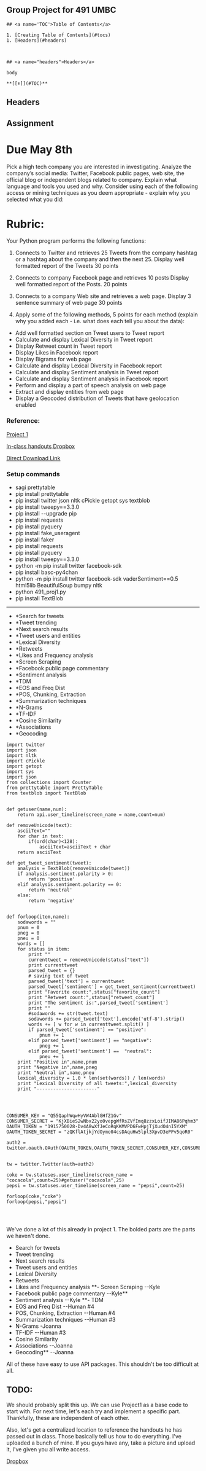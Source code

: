 ## Group Project for 491 UMBC

```
## <a name='TOC'>Table of Contents</a>

1. [Creating Table of Contents](#tocs)
1. [Headers](#headers)



## <a name="headers">Headers</a>

body

**[[⬆]](#TOC)**
```
## Headers

## Assignment
# Due May 8th
Pick a high tech company you are interested in investigating. Analyze the company’s social
media: Twitter, Facebook public pages, web site, the official blog or independent blogs
related to company. Explain what language and tools you used and why. Consider using
each of the following access or mining techniques as you deem appropriate - explain why
you selected what you did:

# Rubric:
Your Python program performs the following functions:
1. Connects to Twitter and retrieves 25 Tweets from the company hashtag or a hashtag about the company and then the next 25. Display well formatted report of the Tweets 30 points

2. Connects to company Facebook page and retrieves 10 posts Display well formatted report of the Posts. 20 points

3. Connects to a company Web site and retrieves a web page. Display 3 sentence summary of web page 30 points

4. Apply some of the following methods, 5 points for each method (explain why you added each - i.e. what does each tell you about the data):

- Add well formatted section on Tweet users to Tweet report
- Calculate and display Lexical Diversity in Tweet report
- Display Retweet count in Tweet report
- Display Likes in Facebook report
- Display Bigrams for web page
- Calculate and display Lexical Diversity in Facebook report
- Calculate and display Sentiment analysis in Tweet report
- Calculate and display Sentiment analysis in Facebook report
- Perform and display a part of speech analysis on web page
- Extract and display entities from web page
- Display a Geocoded distribution of Tweets that have geolocation enabled

### Reference:

[Project 1](https://github.com/kgor93/491_GroupProj/blob/master/proj1.py)


[In-class handouts Dropbox](https://www.dropbox.com/sh/b14v736kre5sros/AAALDsvAi_9zpPmqC9tq0i7ya?dl=0)

[Direct Download Link](https://www.dropbox.com/sh/b14v736kre5sros/AAALDsvAi_9zpPmqC9tq0i7ya?raw=1)

### Setup commands
- sagi prettytable
- pip install prettytable
- pip install twitter json nltk cPickle getopt sys textblob
- pip install tweepy==3.3.0
- pip install --upgrade pip
- pip install requests
- pip install pyquery
- pip install fake_useragent
- pip install faker
- pip install requests
- pip install pyquery
- pip install tweepy==3.3.0
- python -m pip install twitter facebook-sdk
- pip install basc-py4chan
- python -m pip install twitter facebook-sdk vaderSentiment==0.5 html5lib BeautifulSoup bumpy nltk
- python 491_proj1.py 
- pip install TextBlob

---------------------------------

- *Search for tweets
- *Tweet trending
- *Next search results
- *Tweet users and entities
- *Lexical Diversity
- *Retweets
- *Likes and Frequency analysis
- *Screen Scraping
- *Facebook public page commentary
- *Sentiment analysis
- *TDM
- *EOS and Freq Dist
- *POS, Chunking, Extraction
- *Summarization techniques
- *N-Grams
- *TF-IDF
- *Cosine Similarity
- *Associations
- *Geocoding



```
import twitter
import json
import nltk
import cPickle
import getopt
import sys
import json
from collections import Counter
from prettytable import PrettyTable
from textblob import TextBlob


def getuser(name,num):
    return api.user_timeline(screen_name = name,count=num)

def removeUnicode(text):
	asciiText=""
	for char in text:
		if(ord(char)<128):
			asciiText=asciiText + char
	return asciiText

def get_tweet_sentiment(tweet):
    analysis = TextBlob(removeUnicode(tweet))
    if analysis.sentiment.polarity > 0:
        return 'positive'
    elif analysis.sentiment.polarity == 0:
        return 'neutral'
    else:
        return 'negative'


def forloop(item,name):
    sodawords = ""
    pnum = 0
    pneg = 0
    pneu = 0
    words = []
    for status in item:
        print ""
        currenttweet = removeUnicode(status["text"])
        print currenttweet
        parsed_tweet = {}
        # saving text of tweet
        parsed_tweet['text'] = currenttweet
        parsed_tweet['sentiment'] = get_tweet_sentiment(currenttweet)
        print "Favorite count:",status["favorite_count"]
        print "Retweet count:",status["retweet_count"]
        print "The sentiment is:",parsed_tweet['sentiment']
        print ""
        #sodawords += str(tweet.text)
        sodawords += parsed_tweet['text'].encode('utf-8').strip()
        words += [ w for w in currenttweet.split() ]
        if parsed_tweet['sentiment'] == "positive":
            pnum += 1
        elif parsed_tweet['sentiment'] == "negative":
            pneg += 1
        elif parsed_tweet['sentiment'] ==  "neutral":
            pneu += 1
    print "Positive in",name,pnum
    print "Negative in",name,pneg
    print "Neutral in",name,pneu
    lexical_diversity = 1.0 * len(set(words)) / len(words)
    print "Lexical Diversity of all tweets:",lexical_diversity
    print "----------------------"




CONSUMER_KEY = "Q55QaphWqwHyVW4AblGHfZ1Gv"
CONSUMER_SECRET = "KjXBieS2wNbx22yo0vepgWfRsZVfImq8zzxLoifJIMA86Pqhm3"
OAUTH_TOKEN = "1915750028-Dv4A8wXfJeCoRqKKMVPD6FwHpjTjXudO4nI5YXM"
OAUTH_TOKEN_SECRET = "zQKflAtjkjYdOymo04csDAquHw5lpl3XpvD3ePPv5qoR0"

auth2 = twitter.oauth.OAuth(OAUTH_TOKEN,OAUTH_TOKEN_SECRET,CONSUMER_KEY,CONSUMER_SECRET)


tw = twitter.Twitter(auth=auth2)

coke = tw.statuses.user_timeline(screen_name = "cocacola",count=25)#getuser("cocacola",25)
pepsi = tw.statuses.user_timeline(screen_name = "pepsi",count=25)

forloop(coke,"coke")
forloop(pepsi,"pepsi")




```




We've done a lot of this already in project 1. The bolded parts are the parts we haven't done.

- Search for tweets
- Tweet trending
- Next search results
- Tweet users and entities
- Lexical Diversity
- Retweets
- Likes and Frequency analysis
**- Screen Scraping --Kyle
- Facebook public page commentary  --Kyle**
- Sentiment analysis --Kyle
**- TDM 
- EOS and Freq Dist --Human #4
- POS, Chunking, Extraction --Human #4
- Summarization techniques --Human #3
- N-Grams -Joanna
- TF-IDF --Human #3
- Cosine Similarity
- Associations --Joanna
- Geocoding** --Joanna

All of these have easy to use API packages. This shouldn't be too difficult at all.

## TODO:

We should probably split this up. We can use Project1 as a base code to start with. For next time, let's each try and implement a specific part. Thankfully, these are independent of each other.
    
Also, let's get a centralized location to reference the handouts he has passed out in class. Those basically tell us how to do everything. I've uploaded a bunch of mine. If you guys have any, take a picture and upload it, I've given you all write access.
   
[Dropbox](https://www.dropbox.com/sh/b14v736kre5sros/AAALDsvAi_9zpPmqC9tq0i7ya?dl=0)
